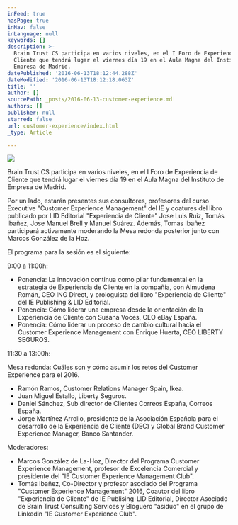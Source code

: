 ```yaml
---
inFeed: true
hasPage: true
inNav: false
inLanguage: null
keywords: []
description: >-
  Brain Trust CS participa en varios niveles, en el I Foro de Experiencia de
  Cliente que tendrá lugar el viernes día 19 en el Aula Magna del Instituto de
  Empresa de Madrid.
datePublished: '2016-06-13T18:12:44.288Z'
dateModified: '2016-06-13T18:12:18.063Z'
title: ''
author: []
sourcePath: _posts/2016-06-13-customer-experience.md
authors: []
publisher: null
starred: false
url: customer-experience/index.html
_type: Article

---
```

![](https://the-grid-user-content.s3-us-west-2.amazonaws.com/ae8c2ee4-416a-4391-bfa5-eabd6b1bb752.png)

Brain Trust CS participa en varios niveles, en el I Foro de Experiencia de Cliente que tendrá lugar el viernes día 19 en el Aula Magna del Instituto de Empresa de Madrid.

Por un lado, estarán presentes sus consultores, profesores del curso Executive "Customer Experience Management" del IE y coatures del libro publicado por LID Editorial "Experiencia de Cliente" Jose Luis Ruiz, Tomás Ibañez, Jose Manuel Brell y Manuel Suárez. Además, Tomas Ibañez participará activamente moderando la Mesa redonda posterior junto con Marcos González de la Hoz.

El programa para la sesión es el siguiente:

9:00 a 11:00h:

* Ponencia: La innovación continua como pilar fundamental en la estrategia de Experiencia de Cliente en la compañía, con Almudena Román, CEO ING Direct, y prologuista del libro "Experiencia de Cliente" del IE Publishing & LID Editorial.
* Ponencia: Cómo liderar una empresa desde la orientación de la Experiencia de Cliente con Susana Voces, CEO eBay España.
* Ponencia: Cómo liderar un proceso de cambio cultural hacia el Customer Experience Management con Enrique Huerta, CEO LIBERTY SEGUROS.

11:30 a 13:00h: 

Mesa redonda: Cuáles son y cómo asumir los retos del Customer Experience para el 2016\.

* Ramón Ramos, Customer Relations Manager Spain, Ikea.
* Juan Miguel Estallo, Liberty Seguros.
* Daniel Sánchez, Sub director de Clientes Correos España, Correos España.
* Jorge Martínez Arrollo, presidente de la Asociación Española para el desarrollo de la Experiencia de Cliente (DEC) y Global Brand Customer Experience Manager, Banco Santander.

Moderadores:

* Marcos González de La-Hoz, Director del Programa Customer Experience Management, profesor de Excelencia Comercial y presidente del "IE Customer Experience Management Club".
* Tomás Ibañez, Co-Director y profesor asociado del Programa "Customer Experience Management" 2016, Coautor del libro "Experiencia de Cliente" de IE Publising-LID Editorial, Director Asociado de Brain Trust Consulting Services y Bloguero "asiduo" en el grupo de Linkedin "IE Customer Experience Club".